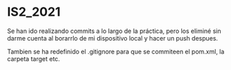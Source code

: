 # IS2_2021

Se han ido realizando commits a lo largo de la práctica, pero los eliminé sin darme cuenta al borarrlo de mi dispositivo local y hacer un push despues.

Tambien se ha redefinido el .gitignore para que se commiteen el pom.xml, la carpeta target etc.
